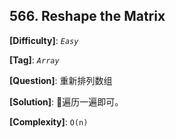 ## 566. Reshape the Matrix

__[Difficulty]__: _`Easy`_

__[Tag]__: _`Array`_

__[Question]__: 重新排列数组

__[Solution]__: 遍历一遍即可。

__[Complexity]__: `O(n)`
